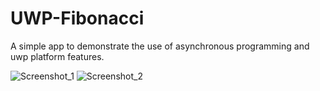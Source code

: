 # UWP-Fibonacci
A simple app to demonstrate the use of asynchronous programming and uwp platform features.

![Screenshot_1](https://user-images.githubusercontent.com/66889548/101260214-8c7da580-372e-11eb-95cd-9a18c8c59e6f.png)
![Screenshot_2](https://user-images.githubusercontent.com/66889548/101260215-8daed280-372e-11eb-853b-ee799e899987.png)
